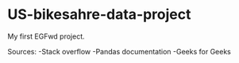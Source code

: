 # US-bikesahre-data-project
My first EGFwd project.

Sources:
-Stack overflow
-Pandas documentation
-Geeks for Geeks
